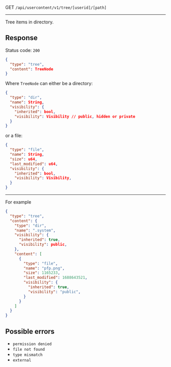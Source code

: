 GET `/api/usercontent/v1/tree/[userid]/[path]`

---

Tree items in directory.

## Response

Status code: `200`

```json
{
  "type": "tree",
  "content": TreeNode
}
```

Where `TreeNode` can either be a directory:

```json
{
  "type": "dir",
  "name": String,
  "visibility": {
    "inherited": bool,
    "visibility": Visibility // public, hidden or private
  }
}
```

or a file:

```json
{
  "type": "file",
  "name": String,
  "size": u64,
  "last_modified": u64,
  "visibility": {
    "inherited": bool,
    "visibility": Visibility,
  }
}
```

---

For example

```json
{
  "type": "tree",
  "content": {
    "type": "dir",
    "name": ".system",
    "visibility": {
      "inherited": true,
      "visibility": public,
    },
    "content": [
      {
        "type": "file",
        "name": "pfp.png",
        "size": 1165233,
        "last_modified": 1688643521,
        "visibility": {
          "inherited": true,
          "visibility": "public",
        }
      }
    ]
  }
}
```

## Possible errors

- `permission denied`
- `file not found`
- `type mismatch`
- `external`
